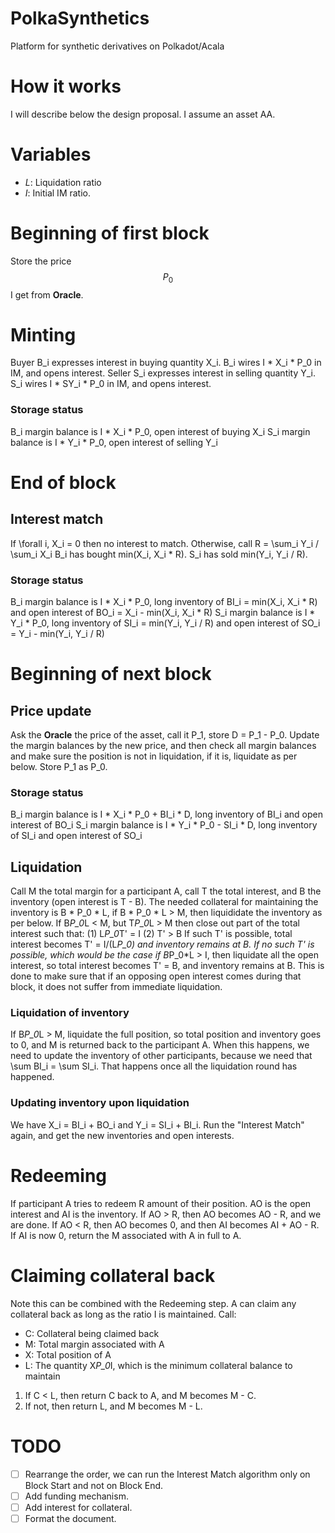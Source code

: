 # PolkaSynthetics
Platform for synthetic derivatives on Polkadot/Acala

# How it works
I will describe below the design proposal. I assume an asset AA.

# Variables
* *L*: Liquidation ratio
* *I*: Initial IM ratio.

# Beginning of first block
Store the price $$P_0$$ I get from **Oracle**.

# Minting
Buyer B_i expresses interest in buying quantity X_i. B_i wires I * X_i * P_0 in IM, and opens interest.
Seller S_i expresses interest in selling quantity Y_i. S_i wires I * SY_i * P_0 in IM, and opens interest.

### Storage status
B_i margin balance is I * X_i * P_0, open interest of buying X_i
S_i margin balance is I * Y_i * P_0, open interest of selling Y_i

# End of block
## Interest match
If \forall i, X_i = 0 then no interest to match. Otherwise, call R = \sum_i Y_i / \sum_i X_i
B_i has bought min(X_i, X_i * R).
S_i has sold min(Y_i, Y_i / R).

### Storage status
B_i margin balance is I * X_i * P_0, long inventory of BI_i = min(X_i, X_i * R) and open interest of BO_i = X_i - min(X_i, X_i * R)
S_i margin balance is I * Y_i * P_0, long inventory of SI_i = min(Y_i, Y_i / R) and open interest of SO_i = Y_i - min(Y_i, Y_i / R)

# Beginning of next block
## Price update
Ask the **Oracle** the price of the asset, call it P_1, store D = P_1 - P_0. Update the margin balances by the new price, and then check all margin balances and make sure the position is not in liquidation, if it is, liquidate as per below.
Store P_1 as P_0.

### Storage status
B_i margin balance is I * X_i * P_0 + BI_i * D, long inventory of BI_i and open interest of BO_i
S_i margin balance is I * Y_i * P_0 - SI_i * D, long inventory of SI_i and open interest of SO_i

## Liquidation
Call M the total margin for a participant A, call T the total interest, and B the inventory (open interest is T - B).
The needed collateral for maintaining the inventory is B * P_0 * L, if B * P_0 * L > M, then liquididate the inventory as per below.
If B*P_0*L < M, but T*P_0*L > M then close out part of the total interest such that:
(1) L*P_0*T' = I
(2) T' > B
If such T' is possible, total interest becomes T' = I/(L*P_0) and inventory remains at B. If no such T' is possible, which would be the case if B*P_0*L > I, then liquidate all the open interest, so total interest becomes T' = B, and inventory remains at B. This is done to make sure that if an opposing open interest comes during that block, it does not suffer from immediate liquidation.

### Liquidation of inventory
If B*P_0*L > M, liquidate the full position, so total position and inventory goes to 0, and M is returned back to the participant A. When this happens, we need to update the inventory of other participants, because we need that \sum BI_i = \sum SI_i. That happens once all the liquidation round has happened.

### Updating inventory upon liquidation
We have X_i = BI_i + BO_i and Y_i = SI_i + BI_i. Run the "Interest Match" again, and get the new inventories and open interests.

# Redeeming
If participant A tries to redeem R amount of their position. AO is the open interest and AI is the inventory. If AO > R, then AO becomes AO - R, and we are done.
If AO < R, then AO becomes 0, and then AI becomes AI + AO - R. If AI is now 0, return the M associated with A in full to A.

# Claiming collateral back
Note this can be combined with the Redeeming step.
A can claim any collateral back as long as the ratio I is maintained. Call:
- C: Collateral being claimed back
- M: Total margin associated with A
- X: Total position of A
- L: The quantity X*P_0*I, which is the minimum collateral balance to maintain


1. If C < L, then return C back to A, and M becomes M - C.
2. If not, then return L, and M becomes M - L.

# TODO
- [ ] Rearrange the order, we can run the Interest Match algorithm only on Block Start and not on Block End.
- [ ] Add funding mechanism.
- [ ] Add interest for collateral.
- [ ] Format the document.
